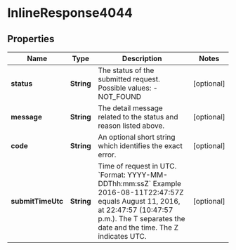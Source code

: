 
# InlineResponse4044

## Properties
Name | Type | Description | Notes
------------ | ------------- | ------------- | -------------
**status** | **String** | The status of the submitted request.   Possible values: - NOT_FOUND |  [optional]
**message** | **String** | The detail message related to the status and reason listed above. |  [optional]
**code** | **String** | An optional short string which identifies the exact error. |  [optional]
**submitTimeUtc** | **String** | Time of request in UTC. &#x60;Format: YYYY-MM-DDThh:mm:ssZ&#x60;  Example 2016-08-11T22:47:57Z equals August 11, 2016, at 22:47:57 (10:47:57 p.m.). The T separates the date and the time. The Z indicates UTC.  |  [optional]



